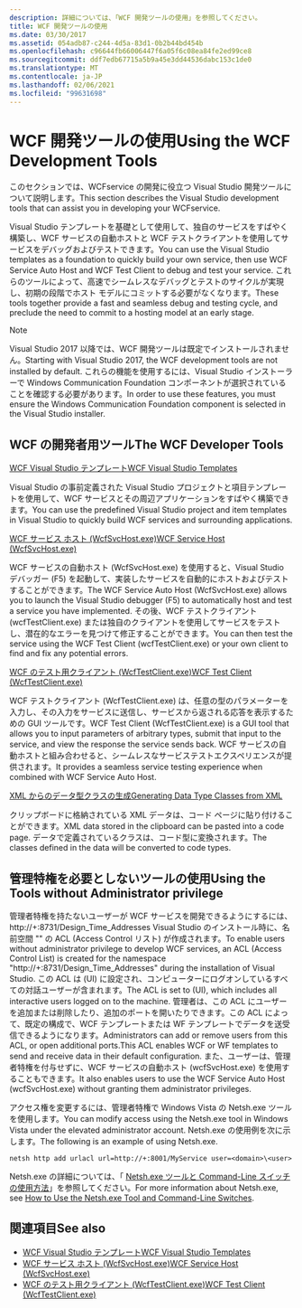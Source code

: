 ```yaml
---
description: 詳細については、「WCF 開発ツールの使用」を参照してください。
title: WCF 開発ツールの使用
ms.date: 03/30/2017
ms.assetid: 054adb87-c244-4d5a-83d1-0b2b44bd454b
ms.openlocfilehash: c96644fb66006447f6a05f6c08ea84fe2ed99ce8
ms.sourcegitcommit: ddf7edb67715a5b9a45e3dd44536dabc153c1de0
ms.translationtype: MT
ms.contentlocale: ja-JP
ms.lasthandoff: 02/06/2021
ms.locfileid: "99631698"
---
```

# <a name="using-the-wcf-development-tools"></a><span data-ttu-id="ad543-103">WCF 開発ツールの使用</span><span class="sxs-lookup"><span data-stu-id="ad543-103">Using the WCF Development Tools</span></span>

<span data-ttu-id="ad543-104">このセクションでは、WCFservice の開発に役立つ Visual Studio 開発ツールについて説明します。</span><span class="sxs-lookup"><span data-stu-id="ad543-104">This section describes the Visual Studio development tools that can assist you in developing your WCFservice.</span></span>  
  
 <span data-ttu-id="ad543-105">Visual Studio テンプレートを基礎として使用して、独自のサービスをすばやく構築し、WCF サービスの自動ホストと WCF テストクライアントを使用してサービスをデバッグおよびテストできます。</span><span class="sxs-lookup"><span data-stu-id="ad543-105">You can use the Visual Studio templates as a foundation to quickly build your own service, then use WCF Service Auto Host and WCF Test Client to debug and test your service.</span></span> <span data-ttu-id="ad543-106">これらのツールによって、高速でシームレスなデバッグとテストのサイクルが実現し、初期の段階でホスト モデルにコミットする必要がなくなります。</span><span class="sxs-lookup"><span data-stu-id="ad543-106">These tools together provide a fast and seamless debug and testing cycle, and preclude the need to commit to a hosting model at an early stage.</span></span>  

 > [!NOTE]
 > <span data-ttu-id="ad543-107">Visual Studio 2017 以降では、WCF 開発ツールは既定でインストールされません。</span><span class="sxs-lookup"><span data-stu-id="ad543-107">Starting with Visual Studio 2017, the WCF development tools are not installed by default.</span></span> <span data-ttu-id="ad543-108">これらの機能を使用するには、Visual Studio インストーラーで Windows Communication Foundation コンポーネントが選択されていることを確認する必要があります。</span><span class="sxs-lookup"><span data-stu-id="ad543-108">In order to use these features, you must ensure the Windows Communication Foundation component is selected in the Visual Studio installer.</span></span>
  
## <a name="the-wcf-developer-tools"></a><span data-ttu-id="ad543-109">WCF の開発者用ツール</span><span class="sxs-lookup"><span data-stu-id="ad543-109">The WCF Developer Tools</span></span>  

 [<span data-ttu-id="ad543-110">WCF Visual Studio テンプレート</span><span class="sxs-lookup"><span data-stu-id="ad543-110">WCF Visual Studio Templates</span></span>](wcf-vs-templates.md)  
  
 <span data-ttu-id="ad543-111">Visual Studio の事前定義された Visual Studio プロジェクトと項目テンプレートを使用して、WCF サービスとその周辺アプリケーションをすばやく構築できます。</span><span class="sxs-lookup"><span data-stu-id="ad543-111">You can use the predefined Visual Studio project and item templates in Visual Studio to quickly build WCF services and surrounding applications.</span></span>  
  
 [<span data-ttu-id="ad543-112">WCF サービス ホスト (WcfSvcHost.exe)</span><span class="sxs-lookup"><span data-stu-id="ad543-112">WCF Service Host (WcfSvcHost.exe)</span></span>](wcf-service-host-wcfsvchost-exe.md)  
  
 <span data-ttu-id="ad543-113">WCF サービスの自動ホスト (WcfSvcHost.exe) を使用すると、Visual Studio デバッガー (F5) を起動して、実装したサービスを自動的にホストおよびテストすることができます。</span><span class="sxs-lookup"><span data-stu-id="ad543-113">The WCF Service Auto Host (WcfSvcHost.exe) allows you to launch the Visual Studio debugger (F5) to automatically host and test a service you have implemented.</span></span> <span data-ttu-id="ad543-114">その後、WCF テストクライアント (wcfTestClient.exe) または独自のクライアントを使用してサービスをテストし、潜在的なエラーを見つけて修正することができます。</span><span class="sxs-lookup"><span data-stu-id="ad543-114">You can then test the service using the WCF Test Client (wcfTestClient.exe) or your own client to find and fix any potential errors.</span></span>  
  
 [<span data-ttu-id="ad543-115">WCF のテスト用クライアント (WcfTestClient.exe)</span><span class="sxs-lookup"><span data-stu-id="ad543-115">WCF Test Client (WcfTestClient.exe)</span></span>](wcf-test-client-wcftestclient-exe.md)  
  
 <span data-ttu-id="ad543-116">WCF テストクライアント (WcfTestClient.exe) は、任意の型のパラメーターを入力し、その入力をサービスに送信し、サービスから返される応答を表示するための GUI ツールです。</span><span class="sxs-lookup"><span data-stu-id="ad543-116">WCF Test Client (WcfTestClient.exe) is a GUI tool that allows you to input parameters of arbitrary types, submit that input to the service, and view the response the service sends back.</span></span> <span data-ttu-id="ad543-117">WCF サービスの自動ホストと組み合わせると、シームレスなサービステストエクスペリエンスが提供されます。</span><span class="sxs-lookup"><span data-stu-id="ad543-117">It provides a seamless service testing experience when combined with WCF Service Auto Host.</span></span>  
  
 [<span data-ttu-id="ad543-118">XML からのデータ型クラスの生成</span><span class="sxs-lookup"><span data-stu-id="ad543-118">Generating Data Type Classes from XML</span></span>](generating-data-type-classes-from-xml.md)  
  
 <span data-ttu-id="ad543-119">クリップボードに格納されている XML データは、コード ページに貼り付けることができます。</span><span class="sxs-lookup"><span data-stu-id="ad543-119">XML data stored in the clipboard can be pasted into a code page.</span></span> <span data-ttu-id="ad543-120">データで定義されているクラスは、コード型に変換されます。</span><span class="sxs-lookup"><span data-stu-id="ad543-120">The classes defined in the data will be converted to code types.</span></span>  
  
## <a name="using-the-tools-without-administrator-privilege"></a><span data-ttu-id="ad543-121">管理特権を必要としないツールの使用</span><span class="sxs-lookup"><span data-stu-id="ad543-121">Using the Tools without Administrator privilege</span></span>  

 <span data-ttu-id="ad543-122">管理者特権を持たないユーザーが WCF サービスを開発できるようにするには、 http://+:8731/Design_Time_Addresses Visual Studio のインストール時に、名前空間 "" の ACL (Access Control リスト) が作成されます。</span><span class="sxs-lookup"><span data-stu-id="ad543-122">To enable users without administrator privilege to develop WCF services, an ACL (Access Control List) is created for the namespace "http://+:8731/Design_Time_Addresses" during the installation of Visual Studio.</span></span> <span data-ttu-id="ad543-123">この ACL は (UI) に設定され、コンピューターにログオンしているすべての対話ユーザーが含まれます。</span><span class="sxs-lookup"><span data-stu-id="ad543-123">The ACL is set to (UI), which includes all interactive users logged on to the machine.</span></span> <span data-ttu-id="ad543-124">管理者は、この ACL にユーザーを追加または削除したり、追加のポートを開いたりできます。この ACL によって、既定の構成で、WCF テンプレートまたは WF テンプレートでデータを送受信できるようになります。</span><span class="sxs-lookup"><span data-stu-id="ad543-124">Administrators can add or remove users from this ACL, or open additional ports.This ACL enables WCF or WF templates to send and receive data in their default configuration.</span></span> <span data-ttu-id="ad543-125">また、ユーザーは、管理者特権を付与せずに、WCF サービスの自動ホスト (wcfSvcHost.exe) を使用することもできます。</span><span class="sxs-lookup"><span data-stu-id="ad543-125">It also enables users to use the WCF Service Auto Host (wcfSvcHost.exe) without granting them administrator privileges.</span></span>  
  
 <span data-ttu-id="ad543-126">アクセス権を変更するには、管理者特権で Windows Vista の Netsh.exe ツールを使用します。</span><span class="sxs-lookup"><span data-stu-id="ad543-126">You can modify access using the Netsh.exe tool in Windows Vista under the elevated administrator account.</span></span> <span data-ttu-id="ad543-127">Netsh.exe の使用例を次に示します。</span><span class="sxs-lookup"><span data-stu-id="ad543-127">The following is an example of using Netsh.exe.</span></span>  
  
```console  
netsh http add urlacl url=http://+:8001/MyService user=<domain>\<user>  
```  
  
 <span data-ttu-id="ad543-128">Netsh.exe の詳細については、「 [Netsh.exe ツールと Command-Line スイッチの使用方法](/previous-versions/tn-archive/bb490939(v=technet.10))」を参照してください。</span><span class="sxs-lookup"><span data-stu-id="ad543-128">For more information about Netsh.exe, see [How to Use the Netsh.exe Tool and Command-Line Switches](/previous-versions/tn-archive/bb490939(v=technet.10)).</span></span>  
  
## <a name="see-also"></a><span data-ttu-id="ad543-129">関連項目</span><span class="sxs-lookup"><span data-stu-id="ad543-129">See also</span></span>

- [<span data-ttu-id="ad543-130">WCF Visual Studio テンプレート</span><span class="sxs-lookup"><span data-stu-id="ad543-130">WCF Visual Studio Templates</span></span>](wcf-vs-templates.md)
- [<span data-ttu-id="ad543-131">WCF サービス ホスト (WcfSvcHost.exe)</span><span class="sxs-lookup"><span data-stu-id="ad543-131">WCF Service Host (WcfSvcHost.exe)</span></span>](wcf-service-host-wcfsvchost-exe.md)
- [<span data-ttu-id="ad543-132">WCF のテスト用クライアント (WcfTestClient.exe)</span><span class="sxs-lookup"><span data-stu-id="ad543-132">WCF Test Client (WcfTestClient.exe)</span></span>](wcf-test-client-wcftestclient-exe.md)
